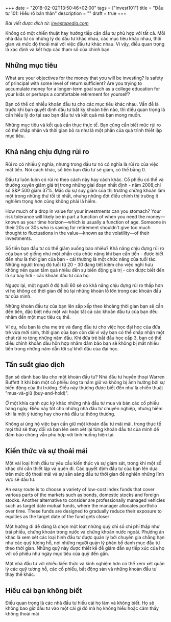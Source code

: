 +++
date = "2018-02-02T13:50:46+02:00"
tags = ["invest101"]
title = "Đầu tư 101: Hiểu rõ bản thân"
description = ""
draft = true
+++

*Bài viết được dịch từ: [investopedia.com](https://www.investopedia.com/university/beginner/)*

Không có một chiến thuật hay hướng tiếp cận đầu tư phù hợp với tất cả. Mỗi nhà đầu tư có những lý do đầu tư khác nhau, các mục tiêu khác nhau, thời gian và mức độ thoải mái với việc đầu tư khác nhau. Vì vậy, điều quan trọng là xác định và kết hợp các tham số của chính bạn.

## Những mục tiêu

What are your objectives for the money that you will be investing? Is safety of principal with some level of return sufficient? Are you trying to accumulate money for a longer-term goal such as a college education for your kids or perhaps a comfortable retirement for yourself?

Bạn có thể có nhiều khoản đầu tư cho các mục tiêu khác nhau. Vấn đề là trước khi bạn quyết định đầu tư bất kỳ khoản tiền nào, thì điều quan trọng là cần hiểu lý do tại sao bạn đầu tư và kết quả mà bạn mong muốn. 

Những mục tiêu và kết quả cần thực thực tế. Bạn cũng cần biết mức rủi ro có thể chấp nhận và thời gian bỏ ra như là một phần của quá trình thiết lập mục tiêu.

## Khả năng chịu đựng rủi ro

Rủi ro có nhiều ý nghĩa, nhưng trong đầu tư nó có nghĩa là rủi ro của việc mất tiền. Nói cách khác, số tiền bạn đầu tư sẽ giảm, có thể bằng 0.

Đầu tư luôn luôn có rủi ro theo cách này hay cách khác. Cổ phiếu có thể và thường xuyên giảm giá trị trong những giai đoạn nhất định - năm 2008,chỉ số S&P 500 giảm 37%. Mặc dù sự suy giảm của thị trường chứng khoán làm một trong những thứ tồi tệ nhất, nhưng những đợt điều chỉnh thị trường ít nghiêm trọng hơn cũng không phải là hiếm.

How much of a drop in value for your investments can you stomach? Your risk tolerance will likely be in part a function of when you need the money—known as your time horizon—which is usually a function of age. Someone in their 20s or 30s who is saving for retirement shouldn’t give too much thought to fluctuations in the value—known as the volatility—of their investments.

Số tiền bạn đầu tư có thể giảm xuống bao nhiêu? Khả năng chịu đựng rủi ro của bạn sẽ giống như một phần của chức năng khi bạn cần tiền - được biết đến như là thời gian của bạn - cái thường là một chức năng của tuổi tác. Những người trong độ tuổi từ 20 - 30 đang tiết kiệm cho việc nghỉ hưu không nên quan tâm quá nhiều đến sự biến động giá trị - còn được biết đến là sự bay hơi - các khoản đầu tư của họ.

Ngược lại, một người ở độ tuổi 60 sẽ có khả năng chịu đựng rủi ro thấp hơn vì họ không có thời gian để bù lại những khoản lỗ lớn trong các khoản đầu tư của mình.

Những khoản đầu tư của bạn lên sắp xếp theo khoảng thời gian bạn sẽ cần đến tiền, đặc biệt nếu một vài hoặc tất cả các khoản đầu tư của bạn đều nhắm đến một mục tiêu cụ thể.

Ví dụ, nếu bạn là cha mẹ trẻ và đang đầu tư cho việc học đại học của đứa trẻ vừa mới sinh, thời gian của bạn còn dài vì vậy bạn có thể chấp nhận một chút rủi ro tỏng những năm đầu. Khi đứa trẻ bắt đầu học cấp 3, bạn có thể điều chỉnh khoản đầu hỗn hợp nhằm đảm bảo bạn sẽ không bị mất nhiều tiền trong những năm dẫn tới sự khởi đầu của đại học.

## Tần suất giao dịch

Bạn sẽ dành bao lâu cho một khoản đầu tư? Nhà đầu tư huyền thoại Warren Buffett ít khi bán một cổ phiếu ông ta nắm giữ và không bị ảnh hưởng bởi sự biến động của thị trường. Điều này thường được biết đến như là chiến thuật "mua-và-giữ (buy-and-hold)".

Ở một khía cạnh cực kỳ khác những nhà đầu tư mua và bán các cổ phiếu hàng ngày. Điều này tốt cho những nhà đầu tư chuyên nghiệp, nhưng hiếm khi là một ý tưởng hay cho nhà đầu tư thông thường.

Không ai ủng hộ việc bạn cần giữ một khoản đầu tư mãi mãi, trong thực tế mọi thứ sẽ thay đổi và bạn lên xem xét lại từng khoản đầu tư của mình để đảm bảo chúng vẫn phù hợp với tình huống hiện tại.

## Kiến thức và sự thoải mái

Một vài loại hình đầu tư yêu cầu kiến thức và sự giám sát, trong khi một số khác chỉ cần thiết lập và quên đi. Các quyết định đầu tư của bạn lên dựa trên mức độ thoải mái và sự sẵn sàng đầu tư thời gian để nghiên những lĩnh vực sẽ đầu tư.

An easy route is to choose a variety of low-cost index funds that cover various parts of the markets such as bonds, domestic stocks and foreign stocks. Another alternative to consider are professionally managed vehicles such as target date mutual funds, where the manager allocates portfolio over time. These funds are designed to gradually reduce their exposure to equities as the target date of the fund gets closer

Một hướng đi dễ dàng là chọn một loạt những quỹ chỉ số chi phí thấp như trái phiếu, chứng khoán trong nước và chứng khoán nước ngoài. Phướng án khác là xem xét các loại hình đầu tư được quản lý bởi chuyên gia chẳng hạn như các quỹ tương hỗ, nơi những người quản lý phân bổ danh mục đầu tư theo thời gian. Những quỹ này được thiết kế để giảm dần sự tiếp xúc của họ với cổ phiếu như ngày mục tiêu của quỹ đến gần.

Một nhà đầu tư với nhiều kiến thức và kinh nghiệm hơn có thể xem xét quản lý các quỹ tương hỗ, các cổ phiếu, bất động sản và những khoản đầu tư thay thế khác.

## Hiểu cái bạn không biết

Điều quan trọng là các nhà đầu tư hiểu cái họ làm và không biết. Họ sẽ không bao giờ đầu tư vào một cái gì đó mà họ không hiểu hoặc cảm thấy không thoải mái